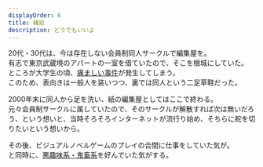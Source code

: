 ```yaml
---
displayOrder: 6
title: 補足
description: どうでもいいよ
---
```


20代・30代は、今は存在しない会員制同人サークルで編集屋を。  
有志で東京武蔵境のアパートの一室を借ていたので、そこを根城にしていた。  
ところが大学生の頃、[痛ましい事件](https://ja.wikipedia.org/wiki/%E6%9D%B1%E4%BA%AC%E3%83%BB%E5%9F%BC%E7%8E%89%E9%80%A3%E7%B6%9A%E5%B9%BC%E5%A5%B3%E8%AA%98%E6%8B%90%E6%AE%BA%E4%BA%BA%E4%BA%8B%E4%BB%B6)が発生してしまう。  
このため、表向きは一般人を装いつつ、裏では同人という二足草鞋だった。

2000年末に同人から足を洗い、紙の編集屋としてはここで終わる。  
元々会員制サークルに属していたので、そのサークルが解散すれば次は無いだろう、という想いと、当時そろそろインターネットが流行り始め、そちらに舵を切りたいという想いから。

その後、ビジュアルノベルゲームのプレイの合間に仕事をしていた気が。  
と同時に、[悪趣味系・鬼畜系](https://ja.wikipedia.org/wiki/%E9%AC%BC%E7%95%9C%E7%B3%BB)を好んでいた気がする。
